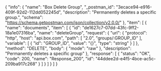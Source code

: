 {
  "info": {
    "name": "Box Delete Group",
    "_postman_id": "3ecace94-e916-409f-92d2-112dd052245d",
    "description": "Permanently deletes a specific group.",
    "schema": "https://schema.getpostman.com/json/collection/v2.0.0/"
  },
  "item": [
    {
      "name": "documents",
      "item": [
        {
          "id": "de1627c7-07dd-43fc-9ff2-18a1e07316ba",
          "name": "deleteGroup",
          "request": {
            "url": {
              "protocol": "http",
              "host": "api.box.com",
              "path": [
                "2.0",
                "groups/:GROUP_ID"
              ],
              "variable": [
                {
                  "id": "GROUP_ID",
                  "value": "{}",
                  "type": "string"
                }
              ]
            },
            "method": "DELETE",
            "body": {
              "mode": "raw"
            },
            "description": "Permanently deletes a specific group"
          },
          "response": [
            {
              "status": "OK",
              "code": 200,
              "name": "Response_200",
              "id": "44ddee2d-e4f5-4bce-ac5c-209ba917c268"
            }
          ]
        }
      ]
    }
  ]
}
